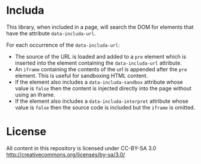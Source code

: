 Includa
==

This library, when included in a page, will search the DOM for elements that have the attribute `data-includa-url`.

For each occurrence of the `data-includa-url`:

* The source of the URL is loaded and added to a `pre` element which is inserted into the element containing the `data-includa-url` attribute.  
* An `iframe` containing the contents of the url is appended after the `pre` element.  This is useful for sandboxing HTML content. 
* If the element also includes a `data-includa-sandbox` attribute whose value is `false` then the content is injected directly into the page without using an iframe.
* If the element also includes a `data-includa-interpret` attribute whose value is `false` then the source code is included but the `iframe` is omitted.

License
==
All content in this repository is licensed under CC-BY-SA 3.0
http://creativecommons.org/licenses/by-sa/3.0/
